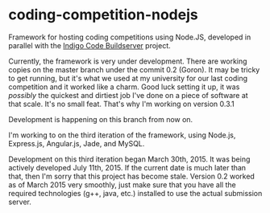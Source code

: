 # coding-competition-nodejs
Framework for hosting coding competitions using Node.JS, developed in parallel with the [Indigo Code Buildserver](https://github.com/sessamekesh/indigo-code-buildserver) project.

Currently, the framework is very under development. There are working copies on the master branch under the commit 0.2
(Goron). It may be tricky to get running, but it's what we used at my university for our last coding competition
and it worked like a charm. Good luck setting it up, it was _possibly_ the quickest and dirtiest job I've done on a piece
of software at that scale. It's no small feat. That's why I'm working on version 0.3.1

Development is happening on this branch from now on.

I'm working to on the third iteration of the framework, using Node.js, Express.js, Angular.js, Jade, and MySQL.

Development on this third iteration began March 30th, 2015. It was being actively developed July 11th, 2015.
If the current date is much later than that, then I'm sorry that this project has become stale. Version 0.2 worked as of
March 2015 very smoothly, just make sure that you have all the required technologies (g++, java, etc.)
installed to use the actual submission server.